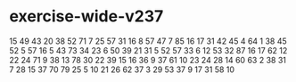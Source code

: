 # exercise-wide-v237
15
49
43
20
38
52
71
7
25
57
31
16
8
57
47
7
85
16
17
31
42
45
4
64
1
38
45
52
5
57
16
5
43
73
34
23
6
50
39
21
31
5
52
57
33
6
12
53
32
87
16
17
62
12
22
24
71
9
38
13
78
30
22
39
15
16
36
9
37
61
10
23
24
28
14
60
63
2
38
31
7
28
15
37
70
79
25
5
10
21
26
62
37
3
29
53
37
9
17
31
58
10
